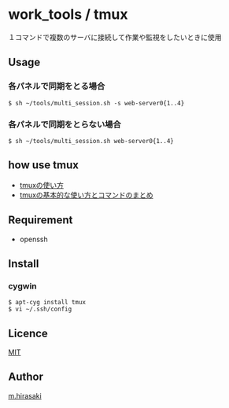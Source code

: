 work_tools / tmux
====

１コマンドで複数のサーバに接続して作業や監視をしたいときに使用

## Usage
### 各パネルで同期をとる場合
```
$ sh ~/tools/multi_session.sh -s web-server0{1..4}
```

### 各パネルで同期をとらない場合
```
$ sh ~/tools/multi_session.sh web-server0{1..4}
```

## how use tmux
* [tmuxの使い方](http://qiita.com/vintersnow/items/be4b29652ff665c45198)
* [tmuxの基本的な使い方とコマンドのまとめ](http://www.task-notes.com/entry/20150711/1436583600)

## Requirement
* openssh

## Install
### cygwin
```
$ apt-cyg install tmux
$ vi ~/.ssh/config
```

## Licence

[MIT](https://github.com/hirasaki1985/work_tools/blob/master/LICENSE)

## Author

[m.hirasaki](https://github.com/hirasaki1985)
